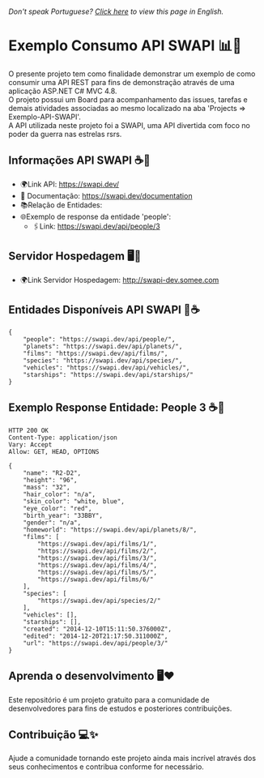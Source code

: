 <h6> Don't speak Portuguese? <a href="https://github.com/michaelviveiros/Exemplo-API-SWAPI/blob/main/master/README-en.md">Click here</a> to view this page in English.</h6>

# Exemplo Consumo API SWAPI 📊📜
O presente projeto tem como finalidade demonstrar um exemplo de como consumir uma API REST para fins de demonstração através de uma aplicação ASP.NET C# MVC 4.8.<br/>
O projeto possui um Board para acompanhamento das issues, tarefas e demais atividades associadas ao mesmo localizado na aba 'Projects => Exemplo-API-SWAPI'.<br/>
A API utilizada neste projeto foi a SWAPI, uma API divertida com foco no poder da guerra nas estrelas rsrs.

## Informações API SWAPI ☕️📌
- 🌍Link API: https://swapi.dev/<br/>
- 📝 Documentação: https://swapi.dev/documentation<br/>
- 📚Relação de Entidades:<br/>
- 🌐Exemplo de response da entidade 'people':<br/>
  - 🖇️Link: https://swapi.dev/api/people/3

## Servidor Hospedagem 🖥️📌
- 🌍Link Servidor Hospedagem: http://swapi-dev.somee.com

## Entidades Disponíveis API SWAPI 📝☕️
```
{
    "people": "https://swapi.dev/api/people/",
    "planets": "https://swapi.dev/api/planets/",
    "films": "https://swapi.dev/api/films/",
    "species": "https://swapi.dev/api/species/",
    "vehicles": "https://swapi.dev/api/vehicles/",
    "starships": "https://swapi.dev/api/starships/"
}
```

## Exemplo Response Entidade: People 3 ☕️📑
```
HTTP 200 OK
Content-Type: application/json
Vary: Accept
Allow: GET, HEAD, OPTIONS

{
    "name": "R2-D2", 
    "height": "96", 
    "mass": "32", 
    "hair_color": "n/a", 
    "skin_color": "white, blue", 
    "eye_color": "red", 
    "birth_year": "33BBY", 
    "gender": "n/a", 
    "homeworld": "https://swapi.dev/api/planets/8/", 
    "films": [
        "https://swapi.dev/api/films/1/", 
        "https://swapi.dev/api/films/2/", 
        "https://swapi.dev/api/films/3/", 
        "https://swapi.dev/api/films/4/", 
        "https://swapi.dev/api/films/5/", 
        "https://swapi.dev/api/films/6/"
    ], 
    "species": [
        "https://swapi.dev/api/species/2/"
    ], 
    "vehicles": [], 
    "starships": [], 
    "created": "2014-12-10T15:11:50.376000Z", 
    "edited": "2014-12-20T21:17:50.311000Z", 
    "url": "https://swapi.dev/api/people/3/"
}
```
## Aprenda o desenvolvimento 🖥️❤️
Este repositório é um projeto gratuito para a comunidade de desenvolvedores para fins de estudos e posteriores contribuições.

## Contribuição 💻✨
Ajude a comunidade tornando este projeto ainda mais incrível através dos seus conhecimentos e contribua conforme for necessário.
